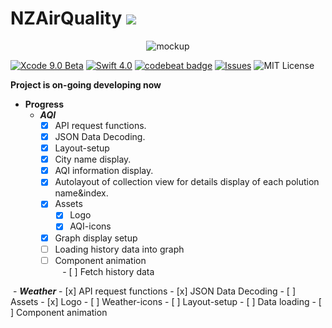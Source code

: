 
# NZAirQuality [![](https://github.com/iceman201/NZAirQuality/blob/master/NZAirQuality/Assets.xcassets/AppIcon.appiconset/Icon-App-20x20%402x.png)](https://liguo.jiao.co.nz/)


<p align="center">
<img src="https://github.com/iceman201/NZAirQuality/blob/master/Iphone_1.png?raw=true" alt="mockup"/>
</p>

[![Xcode 9.0 Beta](https://img.shields.io/badge/Xcode-9.0-blue.svg)](https://developer.apple.com/xcode/)
[![Swift 4.0](https://img.shields.io/badge/Swift-4.0-orange.svg?style=flat)](https://developer.apple.com/swift/) 
[![codebeat badge](https://codebeat.co/badges/02899446-de2c-42ef-8167-e9ecd185d7dc)](https://codebeat.co/projects/github-com-iceman201-nzairquality-master)
[![Issues](https://img.shields.io/github/issues/NZSwift/PokeCP-iOS.svg?style=flat
)](https://github.com/iceman201/NZAirQuality/issues?state=open)
![MIT License](https://img.shields.io/github/license/mashape/apistatus.svg) 


**Project is on-going developing now**


- **Progress**
  - ***AQI***
    - [x] API request functions.
    - [x] JSON Data Decoding.
    - [x] Layout-setup
    - [x] City name display.
    - [x] AQI information display.
    - [x] Autolayout of collection view for details display of each polution name&index.
    - [x] Assets
      - [x] Logo
      - [x] AQI-icons
    - [x] Graph display setup 
    - [ ] Loading history data into graph
    - [ ] Component animation    
    - [ ] Fetch history data
    
  - ***Weather***
    - [x] API request functions
    - [x] JSON Data Decoding
    - [ ] Assets
      - [x] Logo
      - [ ] Weather-icons
    - [ ] Layout-setup
    - [ ] Data loading
    - [ ] Component animation
